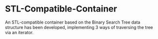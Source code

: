 # STL-Compatible-Container
An STL-compatible container based on the Binary Search Tree data structure has been developed, implementing 3 ways of traversing the tree via an iterator.
